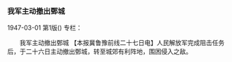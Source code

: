 ### 我军主动撤出鄄城

1947-03-01
第1版()
专栏：

　　我军主动撤出鄄城
    【本报冀鲁豫前线二十七日电】人民解放军完成阻击任务后，于二十六日主动撤出鄄城，转至城郊有利阵地，围困侵入之敌。
